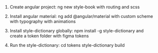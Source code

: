 1) Create angular project: ng new style-book
with routing and scss

2) Install angular material: ng add @angular/material
with custom scheme 
with typography
with animations

3) Install style-dictionary globally: npm install -g style-dictionary
and create a token folder with figma tokens

4) Run the style-dictionary:
cd tokens
style-dictionary build


